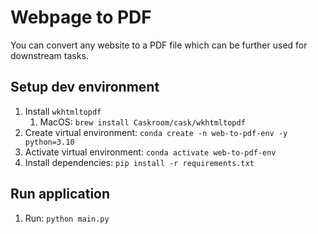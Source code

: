 # Webpage to PDF

You can convert any website to a PDF file which can be further used for downstream tasks.

## Setup dev environment

1. Install `wkhtmltopdf`
   1. MacOS: `brew install Caskroom/cask/wkhtmltopdf`
1. Create virtual environment: `conda create -n web-to-pdf-env -y python=3.10`
1. Activate virtual environment: `conda activate web-to-pdf-env`
1. Install dependencies: `pip install -r requirements.txt`

## Run application

1. Run: `python main.py`
